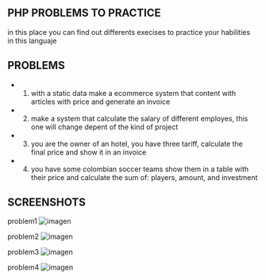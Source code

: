 ## PHP PROBLEMS TO PRACTICE
in this place you can find out differents execises to practice your habilities in this languaje

## PROBLEMS
- 1. with a static data make a ecommerce system that content with articles with price and generate an invoice
- 2. make a system that calculate the salary of different employes, this one will change depent of the kind of project
- 3. you are the owner of an hotel, you have three tariff, calculate the final price and show it in an invoice
- 4. you have some colombian soccer teams show them in a table with their price and calculate the sum of: players, amount, and investment

## SCREENSHOTS
problem1
![imagen](https://user-images.githubusercontent.com/129460418/231018653-9a2efa6c-6b4b-4d69-be3b-7bf0d0f216bb.png)

problem2
![imagen](https://user-images.githubusercontent.com/129460418/231018693-017efa11-dfa6-4606-a1d2-08c76b1a577e.png)

problem3
![imagen](https://user-images.githubusercontent.com/129460418/231018767-cd87cfba-c09a-45e8-81b7-c23cf008bb1c.png)

problem4
![imagen](https://user-images.githubusercontent.com/129460418/231018818-0e62a289-ada6-435e-a25e-13196ad2c431.png)
